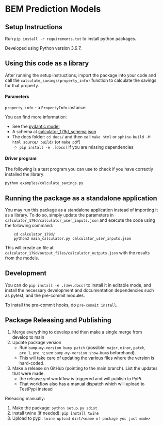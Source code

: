 # BEM Prediction Models

## Setup Instructions

Run `pip install -r requirements.txt` to install python packages.

Developed using Python version 3.9.7.

## Using this code as a library
After running the setup instructions, import the package into your code and call the
`calculate_savings(property_info)` function to calculate the savings for that property.

#### Parameters
`property_info` - a `PropertyInfo` instance.

You can find more information:

* See the [pydantic model](calculator_179d/data_types.py)
* A schema at [calculator_179d_schema.json](calculator_179d/calculator_179d_schema.json)
* The docs folder: `cd docs/` and then call `make html` or `sphinx-build -M html source/ build/` (or `make pdf`)
    * `pip install -e .[docs]` if you are missing dependencies

#### Driver program
The following is a test program you can use to check if you have correctly installed the library:

```
python examples/calculate_savings.py
```

## Running the package as a standalone application
You may run this package as a standalone application instead of importing it as a library. To do so,
simply update the parameters in `calculator_179d/calculator_user_inputs.json` and execute the code using the
following command:

```
    cd calculator_179d/
    python3 main_calculator.py calculator_user_inputs.json
```

This will create an file at `calculator_179d/output_files/calculator_outputs.json` with the results from the models.

## Development

You can do `pip install -e .[dev,docs]` to install it in editable mode, and install the necessary development and documentation dependencies such as pytest, and the pre-commit modules.

To install the pre-commit hooks, do `pre-commit install`.

## Package Releasing and Publishing

1. Merge everything to develop and then make a single merge from develop to main
1. Update package version
    * Run `bump-my-version bump patch` (possible: `major`, `minor`, `patch`, `pre_l`, `pre_n`; see `bump-my-version show-bump` beforehand).
    * This will take care of updating the various files where the version is hard-coded.
1. Make a release on GitHub (pointing to the main branch). List the updates that were made.
    * the release.yml workflow is triggered and will publish to PyPi.
    * That workflow also has a manual dispatch which will upload to TestPypi instead

Releasing manually:

1. Make the package: `python setup.py sdist`
1. Install twine (if needed):  `pip install twine`
1. Upload to pypi: `twine upload dist/<name of package you just made>`
